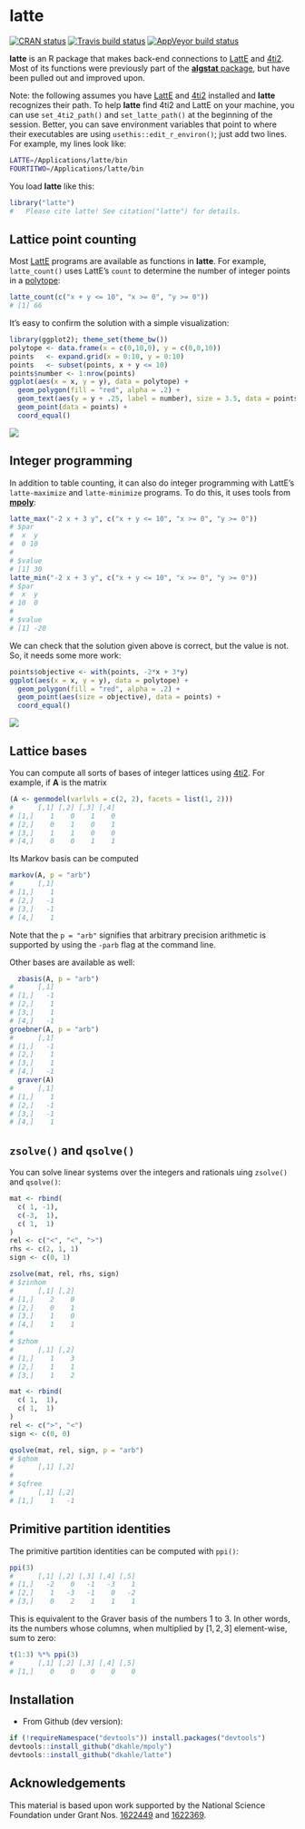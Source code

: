 <!-- README.md is generated from README.Rmd. Please edit that file -->

latte
=====

<!-- badges: start -->

[![CRAN
status](https://www.r-pkg.org/badges/version/latte)](https://cran.r-project.org/package=latte)
[![Travis build
status](https://travis-ci.org/dkahle/latte.svg?branch=master)](https://travis-ci.org/dkahle/latte)
[![AppVeyor build
status](https://ci.appveyor.com/api/projects/status/github/dkahle/latte?branch=master&svg=true)](https://ci.appveyor.com/project/dkahle/latte)
<!-- badges: end -->

**latte** is an R package that makes back-end connections to
[LattE](https://www.math.ucdavis.edu/~latte/software.php) and
[4ti2](http://www.4ti2.de). Most of its functions were previously part
of the [**algstat** package](https://github.com/dkahle/algstat), but
have been pulled out and improved upon.

Note: the following assumes you have
[LattE](https://www.math.ucdavis.edu/~latte/) and
[4ti2](http://www.4ti2.de) installed and **latte** recognizes their
path. To help **latte** find 4ti2 and LattE on your machine, you can use
`set_4ti2_path()` and `set_latte_path()` at the beginning of the
session. Better, you can save environment variables that point to where
their executables are using `usethis::edit_r_environ()`; just add two
lines. For example, my lines look like:

``` bash
LATTE=/Applications/latte/bin
FOURTITWO=/Applications/latte/bin
```

You load **latte** like this:

``` r
library("latte")
#   Please cite latte! See citation("latte") for details.
```

Lattice point counting
----------------------

Most [LattE](https://www.math.ucdavis.edu/~latte/) programs are
available as functions in **latte**. For example, `latte_count()` uses
LattE’s `count` to determine the number of integer points in a
[polytope](http://en.wikipedia.org/wiki/Polytope):

``` r
latte_count(c("x + y <= 10", "x >= 0", "y >= 0"))
# [1] 66
```

It’s easy to confirm the solution with a simple visualization:

``` r
library(ggplot2); theme_set(theme_bw())
polytope <- data.frame(x = c(0,10,0), y = c(0,0,10))
points   <- expand.grid(x = 0:10, y = 0:10)
points   <- subset(points, x + y <= 10)
points$number <- 1:nrow(points)
ggplot(aes(x = x, y = y), data = polytope) +
  geom_polygon(fill = "red", alpha = .2) + 
  geom_text(aes(y = y + .25, label = number), size = 3.5, data = points) +
  geom_point(data = points) + 
  coord_equal()
```

![](tools/countExample-1.png)

Integer programming
-------------------

In addition to table counting, it can also do integer programming with
LattE’s `latte-maximize` and `latte-minimize` programs. To do this, it
uses tools from [**mpoly**](http://github.com/dkahle/mpoly):

``` r
latte_max("-2 x + 3 y", c("x + y <= 10", "x >= 0", "y >= 0"))
# $par
#  x  y 
#  0 10 
# 
# $value
# [1] 30
latte_min("-2 x + 3 y", c("x + y <= 10", "x >= 0", "y >= 0"))
# $par
#  x  y 
# 10  0 
# 
# $value
# [1] -20
```

We can check that the solution given above is correct, but the value is
not. So, it needs some more work:

``` r
points$objective <- with(points, -2*x + 3*y)
ggplot(aes(x = x, y = y), data = polytope) +
  geom_polygon(fill = "red", alpha = .2) + 
  geom_point(aes(size = objective), data = points) + 
  coord_equal()
```

![](tools/ipCheck-1.png)

Lattice bases
-------------

You can compute all sorts of bases of integer lattices using
[4ti2](http://www.4ti2.de). For example, if **A** is the matrix

``` r
(A <- genmodel(varlvls = c(2, 2), facets = list(1, 2)))
#      [,1] [,2] [,3] [,4]
# [1,]    1    0    1    0
# [2,]    0    1    0    1
# [3,]    1    1    0    0
# [4,]    0    0    1    1
```

Its Markov basis can be computed

``` r
markov(A, p = "arb")
#      [,1]
# [1,]    1
# [2,]   -1
# [3,]   -1
# [4,]    1
```

Note that the `p = "arb"` signifies that arbitrary precision arithmetic
is supported by using the `-parb` flag at the command line.

Other bases are available as well:

``` r
  zbasis(A, p = "arb")
#      [,1]
# [1,]   -1
# [2,]    1
# [3,]    1
# [4,]   -1
groebner(A, p = "arb")
#      [,1]
# [1,]   -1
# [2,]    1
# [3,]    1
# [4,]   -1
  graver(A)
#      [,1]
# [1,]    1
# [2,]   -1
# [3,]   -1
# [4,]    1
```

`zsolve()` and `qsolve()`
-------------------------

You can solve linear systems over the integers and rationals uing
`zsolve()` and `qsolve()`:

``` r
mat <- rbind(
  c( 1, -1),
  c(-3,  1),
  c( 1,  1)
)
rel <- c("<", "<", ">")
rhs <- c(2, 1, 1)
sign <- c(0, 1)

zsolve(mat, rel, rhs, sign)
# $zinhom
#      [,1] [,2]
# [1,]    2    0
# [2,]    0    1
# [3,]    1    0
# [4,]    1    1
# 
# $zhom
#      [,1] [,2]
# [1,]    1    3
# [2,]    1    1
# [3,]    1    2
```

``` r
mat <- rbind(
  c( 1,  1),
  c( 1,  1)
)
rel <- c(">", "<")
sign <- c(0, 0)

qsolve(mat, rel, sign, p = "arb")
# $qhom
#      [,1] [,2]
# 
# $qfree
#      [,1] [,2]
# [1,]    1   -1
```

Primitive partition identities
------------------------------

The primitive partition identities can be computed with `ppi()`:

``` r
ppi(3)
#      [,1] [,2] [,3] [,4] [,5]
# [1,]   -2    0   -1   -3    1
# [2,]    1   -3   -1    0   -2
# [3,]    0    2    1    1    1
```

This is equivalent to the Graver basis of the numbers 1 to 3. In other
words, its the numbers whose columns, when multiplied by \[1, 2, 3\]
element-wise, sum to zero:

``` r
t(1:3) %*% ppi(3)
#      [,1] [,2] [,3] [,4] [,5]
# [1,]    0    0    0    0    0
```

Installation
------------

-   From Github (dev version):

``` r
if (!requireNamespace("devtools")) install.packages("devtools")
devtools::install_github("dkahle/mpoly")
devtools::install_github("dkahle/latte")
```

Acknowledgements
----------------

This material is based upon work supported by the National Science
Foundation under Grant Nos.
[1622449](https://nsf.gov/awardsearch/showAward?AWD_ID=1622449) and
[1622369](https://www.nsf.gov/awardsearch/showAward?AWD_ID=1622369).
